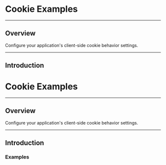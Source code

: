 # Cookie Examples

***

## Overview

Configure your application's client-side cookie behavior settings. 

***

## Introduction

# Cookie Examples

***

## Overview

Configure your application's client-side cookie behavior settings. 

***

## Introduction

### Examples